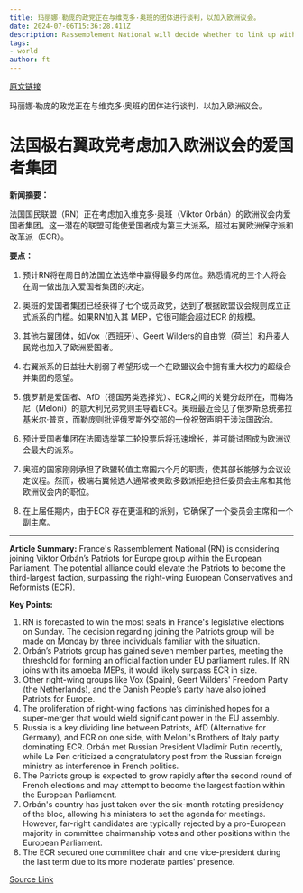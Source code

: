 ```yaml
---
title: 玛丽娜·勒庞的政党正在与维克多·奥班的团体进行谈判，以加入欧洲议会。
date: 2024-07-06T15:36:28.411Z
description: Rassemblement National will decide whether to link up with Patriots for Europe on Monday
tags: 
- world
author: ft
---
```


[原文链接](https://ft.com/content/40595c42-7942-40e6-a381-bcbc1119b7b6)

玛丽娜·勒庞的政党正在与维克多·奥班的团体进行谈判，以加入欧洲议会。

# 法国极右翼政党考虑加入欧洲议会的爱国者集团

**新闻摘要：** 

法国国民联盟（RN）正在考虑加入维克多·奥班（Viktor Orbán）的欧洲议会内爱国者集团。这一潜在的联盟可能使爱国者成为第三大派系，超过右翼欧洲保守派和改革派（ECR）。

**要点：**

1. 预计RN将在周日的法国立法选举中赢得最多的席位。熟悉情况的三个人将会在周一做出加入爱国者集团的决定。

2. 奥班的爱国者集团已经获得了七个成员政党，达到了根据欧盟议会规则成立正式派系的门槛。如果RN加入其 MEP，它很可能会超过ECR 的规模。

3. 其他右翼团体，如Vox（西班牙）、Geert Wilders的自由党（荷兰）和丹麦人民党也加入了欧洲爱国者。

4. 右翼派系的日益壮大削弱了希望形成一个在欧盟议会中拥有重大权力的超级合并集团的愿望。

5. 俄罗斯是爱国者、AfD（德国另类选择党）、ECR之间的关键分歧所在，而梅洛尼（Meloni）的意大利兄弟党则主导着ECR。奥班最近会见了俄罗斯总统弗拉基米尔·普京，而勒庞则批评俄罗斯外交部的一份祝贺声明干涉法国政治。

6. 预计爱国者集团在法國选举第二轮投票后将迅速增长，并可能试图成为欧洲议会最大的派系。

7. 奥班的国家刚刚承担了欧盟轮值主席国六个月的职责，使其部长能够为会议设定议程。然而，极端右翼候选人通常被亲欧多数派拒绝担任委员会主席和其他欧洲议会内的职位。

8. 在上届任期内，由于ECR 存在更温和的派别，它确保了一个委员会主席和一个副主席。

---

 **Article Summary:** 
France's Rassemblement National (RN) is considering joining Viktor Orbán’s Patriots for Europe group within the European Parliament. The potential alliance could elevate the Patriots to become the third-largest faction, surpassing the right-wing European Conservatives and Reformists (ECR).

**Key Points:**
1. RN is forecasted to win the most seats in France's legislative elections on Sunday. The decision regarding joining the Patriots group will be made on Monday by three individuals familiar with the situation.
2. Orbán’s Patriots group has gained seven member parties, meeting the threshold for forming an official faction under EU parliament rules. If RN joins with its amoeba MEPs, it would likely surpass ECR in size.
3. Other right-wing groups like Vox (Spain), Geert Wilders' Freedom Party (the Netherlands), and the Danish People’s party have also joined Patriots for Europe.
4. The proliferation of right-wing factions has diminished hopes for a super-merger that would wield significant power in the EU assembly.
5. Russia is a key dividing line between Patriots, AfD (Alternative for Germany), and ECR on one side, with Meloni's Brothers of Italy party dominating ECR. Orbán met Russian President Vladimir Putin recently, while Le Pen criticized a congratulatory post from the Russian foreign ministry as interference in French politics.
6. The Patriots group is expected to grow rapidly after the second round of French elections and may attempt to become the largest faction within the European Parliament.
7. Orbán's country has just taken over the six-month rotating presidency of the bloc, allowing his ministers to set the agenda for meetings. However, far-right candidates are typically rejected by a pro-European majority in committee chairmanship votes and other positions within the European Parliament.
8. The ECR secured one committee chair and one vice-president during the last term due to its more moderate parties' presence.

[Source Link](https://ft.com/content/40595c42-7942-40e6-a381-bcbc1119b7b6)

